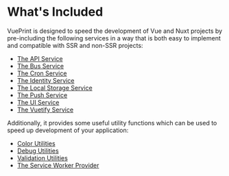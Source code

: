 # What's Included

VuePrint is designed to speed the development of Vue and Nuxt projects by pre-including the following services in a way that is both easy to implement and compatible with SSR and non-SSR projects:

* [The API Service](./api-service)
* [The Bus Service](./bus-service)
* [The Cron Service](./cron-service)
* [The Identity Service](./identity-service)
* [The Local Storage Service](./local-storage-service)
* [The Push Service](./push-service)
* [The UI Service](./ui-service)
* [The Vuetify Service](./vuetify-service)

Additionally, it provides some useful utility functions which can be used to speed up development of your application:

* [Color Utilities](/api/modules/utilities_colors)
* [Debug Utilities](/api/modules/utilities_debug)
* [Validation Utilities](/api/modules/utilities_validation)
* [The Service Worker Provider](./service-worker-provider)
